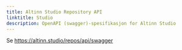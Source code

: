 ```yaml
---
title: Altinn Studio Repository API
linktitle: Studio
description: OpenAPI (swagger)-spesifikasjon for Altinn Studio
---
```


Se https://altinn.studio/repos/api/swagger
